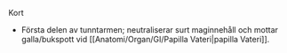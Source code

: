 Kort
- Första delen av tunntarmen; neutraliserar surt maginnehåll och mottar galla/bukspott vid [[Anatomi/Organ/GI/Papilla Vateri|papilla Vateri]].

